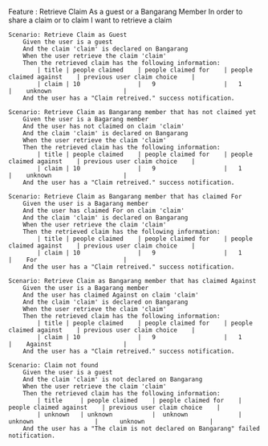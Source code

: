 Feature : Retrieve Claim
    As a guest or a Bangarang Member
    In order to share a claim or to claim
    I want to retrieve a claim

    Scenario: Retrieve Claim as Guest
        Given the user is a guest
        And the claim 'claim' is declared on Bangarang
        When the user retrieve the claim 'claim'
        Then the retrieved claim has the following information: 
            | title | people claimed    | people claimed for    | people claimed against    | previous user claim choice    |
            | claim | 10                |   9                   |   1                       |    unknown                    |
        And the user has a "Claim retreived." success notification.

    Scenario: Retrieve Claim as Bangarang member that has not claimed yet
        Given the user is a Bagarang member
        And the user has not claimed on claim 'claim'
        And the claim 'claim' is declared on Bangarang
        When the user retrieve the claim 'claim'
        Then the retrieved claim has the following information: 
            | title | people claimed    | people claimed for    | people claimed against    | previous user claim choice    |
            | claim | 10                |   9                   |   1                       |    unknown                    |
        And the user has a "Claim retreived." success notification.

    Scenario: Retrieve Claim as Bangarang member that has claimed For
        Given the user is a Bagarang member
        And the user has claimed For on claim 'claim'
        And the claim 'claim' is declared on Bangarang
        When the user retrieve the claim 'claim'
        Then the retrieved claim has the following information: 
            | title | people claimed    | people claimed for    | people claimed against    | previous user claim choice    |
            | claim | 10                |   9                   |   1                       |    For                        |
        And the user has a "Claim retreived." success notification.

    Scenario: Retrieve Claim as Bangarang member that has claimed Against
        Given the user is a Bagarang member
        And the user has claimed Against on claim 'claim'
        And the claim 'claim' is declared on Bangarang
        When the user retrieve the claim 'claim'
        Then the retrieved claim has the following information: 
            | title | people claimed    | people claimed for    | people claimed against    | previous user claim choice    |
            | claim | 10                |   9                   |   1                       |    Against                    |
        And the user has a "Claim retreived." success notification.

    Scenario: Claim not found
        Given the user is a guest
        And the claim 'claim' is not declared on Bangarang
        When the user retrieve the claim 'claim'
        Then the retrieved claim has the following information: 
            | title     | people claimed    | people claimed for    | people claimed against    | previous user claim choice    |
            | unknown   | unknown           |  unknown              |   unknown                 |      unknown                  |
        And the user has a "The claim is not declared on Bangarang" failed notification.

    
